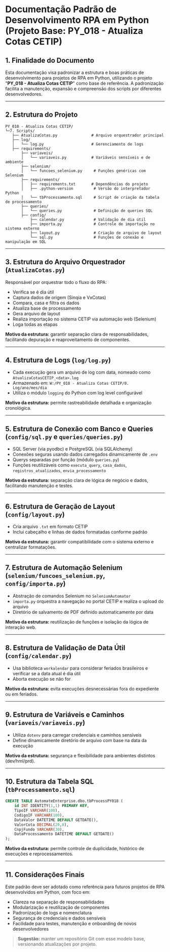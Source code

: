 # Documentação Padrão de Desenvolvimento RPA em Python (Projeto Base: PY\_018 - Atualiza Cotas CETIP)

## 1. Finalidade do Documento

Esta documentação visa padronizar a estrutura e boas práticas de desenvolvimento para projetos de RPA em Python, utilizando o projeto "**PY\_018 - Atualiza Cotas CETIP**" como base de referência. A padronização facilita a manutenção, expansão e compreensão dos scripts por diferentes desenvolvedores.

---

## 2. Estrutura do Projeto

```
PY_018 - Atualiza Cotas CETIP/
└─7. Scripts/
   ├── AtualizaCotas.py               # Arquivo orquestrador principal
   ├── log/
   │   └── log.py                     # Gerenciamento de logs
   ├── requirements/
       ├── variaveis/
       │   └── variaveis.py           # Variáveis sensíveis e de ambiente
       ├── selenium/
       │   └── funcoes_selenium.py     # Funções genéricas com Selenium
       ├── requirements/
       │   ├── requirements.txt       # Dependências do projeto
       │   ├── .python-version         # Versão do interpretador Python
       │   └── tbProcessamento.sql     # Script de criação da tabela de processamento
       ├── queries/
       │   └── queries.py              # Definição de queries SQL
       ├── config/
           ├── calendar.py             # Validação de dia útil
           ├── importa.py              # Controle de importação no sistema externo
           ├── layout.py               # Criação de arquivo de layout
           └── sql.py                  # Funções de conexão e manipulação em SQL
```

---

## 3. Estrutura do Arquivo Orquestrador (`AtualizaCotas.py`)

Responsável por orquestrar todo o fluxo do RPA:

* Verifica se é dia útil
* Captura dados de origem (Sinqia e VxCotas)
* Compara, casa e filtra os dados
* Atualiza base de processamento
* Gera arquivo de layout
* Realiza importação no sistema CETIP via automação web (Selenium)
* Loga todas as etapas

**Motivo da estrutura:** garantir separação clara de responsabilidades, facilitando depuração e reaproveitamento de componentes.

---

## 4. Estrutura de Logs (`log/log.py`)

* Cada execução gera um arquivo de log com data, nomeado como `AtualizaCotasCETIP_<data>.log`
* Armazenado em: `W:/PY_018 - Atualiza Cotas CETIP/0. Log/ano/mes/dia`
* Utiliza o módulo `logging` do Python com log level configurável

**Motivo da estrutura:** permite rastreabilidade detalhada e organização cronológica.

---

## 5. Estrutura de Conexão com Banco e Queries (`config/sql.py` e `queries/queries.py`)

* SQL Server (via pyodbc) e PostgreSQL (via SQLAlchemy)
* Conexões seguras usando dados carregados dinamicamente de `.env`
* Querys separadas por função (módulo `queries.py`)
* Funções reutilizáveis como `executa_query`, `casa_dados`, `registros_atualizados`, `envia_processamento`

**Motivo da estrutura:** separação clara de lógica de negócio e dados, facilitando manutenção e testes.

---

## 6. Estrutura de Geração de Layout (`config/layout.py`)

* Cria arquivo `.txt` em formato CETIP
* Inclui cabeçalho e linhas de dados formatadas conforme padrão

**Motivo da estrutura:** garantir compatibilidade com o sistema externo e centralizar formatações.

---

## 7. Estrutura de Automação Selenium (`selenium/funcoes_selenium.py`, `config/importa.py`)

* Abstração de comandos Selenium no `SeleniumAutomator`
* `importa.py` orquestra a navegação no portal CETIP e realiza o upload do arquivo
* Diretório de salvamento de PDF definido automaticamente por data

**Motivo da estrutura:** reutilização de funções e isolação da lógica de interação web.

---

## 8. Estrutura de Validação de Data Útil (`config/calendar.py`)

* Usa biblioteca `workalendar` para considerar feriados brasileiros e verificar se a data atual é dia útil
* Aborta execução se não for

**Motivo da estrutura:** evita execuções desnecessárias fora do expediente ou em feriados.

---

## 9. Estrutura de Variáveis e Caminhos (`variaveis/variaveis.py`)

* Utiliza `dotenv` para carregar credenciais e caminhos sensíveis
* Define dinamicamente diretório de arquivo com base na data da execução

**Motivo da estrutura:** segurança e flexibilidade para ambientes distintos (dev/hml/prd).

---

## 10. Estrutura da Tabela SQL (`tbProcessamento.sql`)

```sql
CREATE TABLE AutomateEnterprise.dbo.tbProcessPY018 (
    id INT IDENTITY(1,1) PRIMARY KEY,
    TipoIF VARCHAR(100),
    CodigoIF VARCHAR(100),
    DataValor DATETIME DEFAULT GETDATE(),
    ValorCota DECIMAL(20,8),
    CnpjFundo VARCHAR(30),
    DataProcessamento DATETIME DEFAULT GETDATE()
);
```

**Motivo da estrutura:** permite controle de duplicidade, histórico de execuções e reprocessamentos.

---

## 11. Considerações Finais

Este padrão deve ser adotado como referência para futuros projetos de RPA desenvolvidos em Python, com foco em:

* Clareza na separação de responsabilidades
* Modularização e reutilização de componentes
* Padronização de logs e nomenclatura
* Segurança de credenciais e dados sensíveis
* Facilidade para testes, manutenção e onboarding de novos desenvolvedores

> **Sugestão:** manter um repositório Git com esse modelo base, versionando atualizações por projeto.
